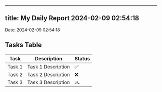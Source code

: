 
---
title: My Daily Report 2024-02-09 02:54:18
---

Date: 2024-02-09 02:54:18

## Tasks Table

| Task | Description | Status |
|------|-------------|--------|
| Task 1 | Task 1 Description | ✅ |
| Task 2 | Task 2 Description | ❌ |
| Task 3 | Task 3 Description | 🔜 |
